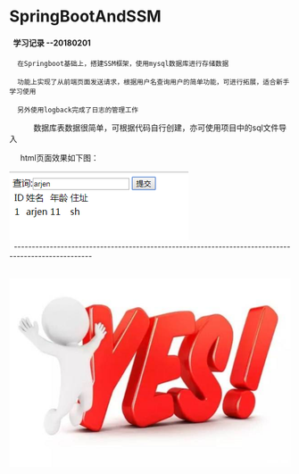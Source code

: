 # SpringBootAndSSM

####   学习记录  --20180201

      在Springboot基础上，搭建SSM框架，使用mysql数据库进行存储数据
      
      功能上实现了从前端页面发送请求，根据用户名查询用户的简单功能，可进行拓展，适合新手学习使用
      
      另外使用logback完成了日志的管理工作
      
      数据库表数据很简单，可根据代码自行创建，亦可使用项目中的sql文件导入
      
      html页面效果如下图：

![image](https://github.com/ArjenWang/SpringBootAndSSM/blob/master/src/main/resources/static/img/view.png?raw=true)<br> 
----------------------------------------------------------------------------------------------------<br> 

![image](https://github.com/ArjenWang/SpringBootAndMongoDB/blob/master/src/main/resources/templates/img/yes.jpg?raw=true)
